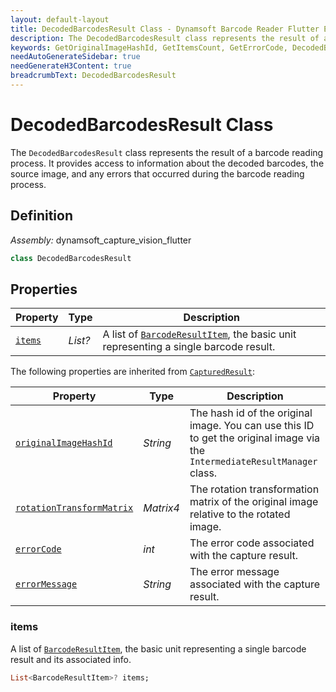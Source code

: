 ```yaml
---
layout: default-layout
title: DecodedBarcodesResult Class - Dynamsoft Barcode Reader Flutter Edition
description: The DecodedBarcodesResult class represents the result of a barcode reading process. It provides access to information about the decoded barcodes, the source image, and any errors that occurred during the barcode reading process.
keywords: GetOriginalImageHashId, GetItemsCount, GetErrorCode, DecodedBarcodesResult, api reference, barcode result, capture, flutter
needAutoGenerateSidebar: true
needGenerateH3Content: true
breadcrumbText: DecodedBarcodesResult
---
```


# DecodedBarcodesResult Class

The `DecodedBarcodesResult` class represents the result of a barcode reading process. It provides access to information about the decoded barcodes, the source image, and any errors that occurred during the barcode reading process.

## Definition

*Assembly:* dynamsoft_capture_vision_flutter

```dart
class DecodedBarcodesResult
```

## Properties

| Property | Type | Description |
| -------- | ---- | ----------- |
| [`items`](#items) | *List<BarcodeResultItem>?* | A list of [`BarcodeResultItem`](barcode-result-item.md), the basic unit representing a single barcode result. |

The following properties are inherited from [`CapturedResult`](./capture-vision-router-lite/captured-result.md):

| Property | Type | Description |
| -------- | ---- | ----------- |
| [`originalImageHashId`](#originalimagehashid) | *String* | The hash id of the original image. You can use this ID to get the original image via the `IntermediateResultManager` class. |
| [`rotationTransformMatrix`](#rotationtransformmatrix) |  *Matrix4* | The rotation transformation matrix of the original image relative to the rotated image. |
| [`errorCode`](#errorcode) | *int* | The error code associated with the capture result. |
| [`errorMessage`](#errormessage) | *String* | The error message associated with the capture result. |

### items

A list of [`BarcodeResultItem`](barcode-result-item.md), the basic unit representing a single barcode result and its associated info.

```dart
List<BarcodeResultItem>? items;
```
